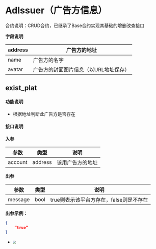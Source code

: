 # AdIssuer（广告方信息）
合约说明：CRUD合约，已继承了Base合约实现其基础的增删改查接口

**字段说明**

| **address** | **广告方的地址**                      |
| ----------- | ------------------------------------- |
| name        | 广告方的名字                          |
| avatar      | 广告方的封面图片信息（以URL地址保存） |



## exist_plat

#### 功能说明

* 根据地址判断此广告方是否存在

#### 接口说明

**入参**

| 参数    | 类型    | 说明             |
| ------- | ------- | ---------------- |
| account | address | 该用广告方的地址 |

**出参**

| 参数    | 类型 | 说明                                    |
| ------- | ---- | --------------------------------------- |
| message | bool | true则表示该平台方存在，false则是不存在 |

**出参示例：**

```json
{
    “true”
}
```

-  <img src="../picture/3.PNG" style="zoom:60%;" />


